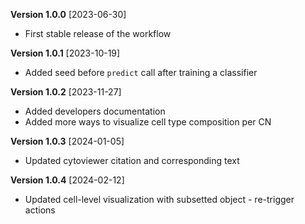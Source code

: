 **Version 1.0.0** [2023-06-30]

- First stable release of the workflow

**Version 1.0.1** [2023-10-19]

- Added seed before `predict` call after training a classifier

**Version 1.0.2** [2023-11-27]

- Added developers documentation
- Added more ways to visualize cell type composition per CN

**Version 1.0.3** [2024-01-05]

- Updated cytoviewer citation and corresponding text

**Version 1.0.4** [2024-02-12]

- Updated cell-level visualization with subsetted object - re-trigger actions